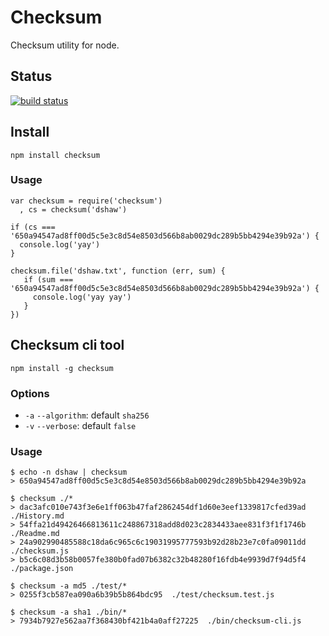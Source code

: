 # Checksum

Checksum utility for node.

## Status

[![build status](https://secure.travis-ci.org/dshaw/checksum.png)](http://travis-ci.org/dshaw/checksum)

## Install

    npm install checksum

### Usage

    var checksum = require('checksum')
      , cs = checksum('dshaw')

    if (cs === '650a94547ad8ff00d5c5e3c8d54e8503d566b8ab0029dc289b5bb4294e39b92a') {
      console.log('yay')
    }

    checksum.file('dshaw.txt', function (err, sum) {
       if (sum === '650a94547ad8ff00d5c5e3c8d54e8503d566b8ab0029dc289b5bb4294e39b92a') {
         console.log('yay yay')
       }
    })

## Checksum cli tool

    npm install -g checksum

### Options

* `-a` `--algorithm`: default `sha256`
* `-v` `--verbose`: default `false`

### Usage

    $ echo -n dshaw | checksum
    > 650a94547ad8ff00d5c5e3c8d54e8503d566b8ab0029dc289b5bb4294e39b92a

    $ checksum ./*
    > dac3afc010e743f3e6e1ff063b47faf2862454df1d60e3eef1339817cfed39ad  ./History.md
    > 54ffa21d49426466813611c248867318add8d023c2834433aee831f3f1f1746b  ./Readme.md
    > 24a902990485588c18da6c965c6c19031995777593b92d28b23e7c0fa09011dd  ./checksum.js
    > b5c6c08d3b58b0057fe380b0fad07b6382c32b48280f16fdb4e9939d7f94d5f4  ./package.json

    $ checksum -a md5 ./test/*
    > 0255f3cb587ea090a6b39b5b864bdc95  ./test/checksum.test.js

    $ checksum -a sha1 ./bin/*
    > 7934b7927e562aa7f368430bf421b4a0aff27225  ./bin/checksum-cli.js
